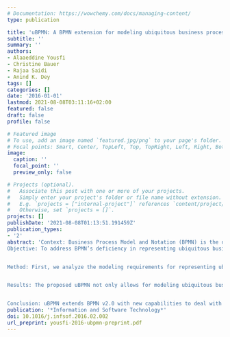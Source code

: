 ```yaml
---
# Documentation: https://wowchemy.com/docs/managing-content/
type: publication

title: 'uBPMN: A BPMN extension for modeling ubiquitous business processes'
subtitle: ''
summary: ''
authors:
- Alaaeddine Yousfi
- Christine Bauer
- Rajaa Saidi
- Anind K. Dey
tags: []
categories: []
date: '2016-01-01'
lastmod: 2021-08-08T03:11:16+02:00
featured: false
draft: false
profile: false

# Featured image
# To use, add an image named `featured.jpg/png` to your page's folder.
# Focal points: Smart, Center, TopLeft, Top, TopRight, Left, Right, BottomLeft, Bottom, BottomRight.
image:
  caption: ''
  focal_point: ''
  preview_only: false

# Projects (optional).
#   Associate this post with one or more of your projects.
#   Simply enter your project's folder or file name without extension.
#   E.g. `projects = ["internal-project"]` references `content/project/deep-learning/index.md`.
#   Otherwise, set `projects = []`.
projects: []
publishDate: '2021-08-08T01:13:51.191459Z'
publication_types:
- '2'
abstract: 'Context: Business Process Model and Notation (BPMN) is the de facto standard for business process modeling. It was developed by the Object Management Group with support of the major organizations in the fields of software engineering and information systems. Despite its wide use, when it comes to repre- senting ubiquitous business processes, this business process modeling language is lacking.Objective: To address BPMN’s deficiency in representing ubiquitous business processes, we extend it and present uBPMN (or ubiquitous BPMN).


Method: First, we analyze the modeling requirements for representing ubiquitous business processes. Based on the requirements, we conservatively extend the Meta-Object Facility meta-model and the XML Schema Definition of BPMN as well as extend the notation. The extension, that we call uBPMN follows the same outline as set by the Object Management Group for BPMN.

Results: The proposed uBPMN not only allows for modeling ubiquitous business processes but also lays the groundwork for potentially deploying a variety of ubiquitous computing technologies. We illustrate all of uBPMN’s capabilities and benefits with real-life examples.

Conclusion: uBPMN extends BPMN v2.0 with new capabilities to deal with ubiquitous computing technologies.'
publication: '*Information and Software Technology*'
doi: 10.1016/j.infsof.2016.02.002
url_preprint: yousfi-2016-ubpmn-preprint.pdf
---
```

